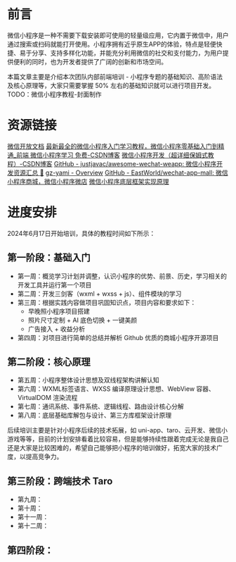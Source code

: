 # 前言
微信小程序是一种不需要下载安装即可使用的轻量级应用，它内置于微信中，用户通过搜索或扫码就能打开使用。小程序拥有近乎原生APP的体验，特点是轻便快捷、易于分享、支持多样化功能，并能充分利用微信的社交和支付能力，为用户提供便利的同时，也为开发者提供了广阔的创新和市场空间。

本篇文章主要是介绍本次团队内部前端培训 - 小程序专题的基础知识、高阶语法及核心原理等，大家只需要掌握 50% 左右的基础知识就可以进行项目开发。
TODO：微信小程序教程-封面制作
# 资源链接
[微信开放文档](https://developers.weixin.qq.com/miniprogram/dev/framework/)
[最新最全的微信小程序入门学习教程，微信小程序零基础入门到精通_前端 微信小程序学习 免费-CSDN博客](https://blog.csdn.net/qiushi_1990/article/details/107557972)
[微信小程序开发（超详细保姆式教程）-CSDN博客](https://blog.csdn.net/m0_64875238/article/details/127796691)
[GitHub - justjavac/awesome-wechat-weapp: 微信小程序开发资源汇总 :100:](https://github.com/justjavac/awesome-wechat-weapp)
[gz-yami - Overview](https://github.com/gz-yami)
[GitHub - EastWorld/wechat-app-mall: 微信小程序商城，微信小程序微店](https://github.com/EastWorld/wechat-app-mall)
[微信小程序底层框架实现原理](https://juejin.cn/book/6982013809212784676)
# 进度安排
2024年6月17日开始培训，具体的教程时间如下所示：
## 第一阶段：基础入门

- 第一周：概览学习计划并调整，认识小程序的优势、前景、历史，学习相关的开发工具并运行第一个项目
- 第二周：开发三剑客（wxml + wxss + js）、组件模块的学习
- 第三周：根据实践内容做项目巩固知识点，项目内容和要求如下：
   - 早晚照小程序项目搭建
   - 照片尺寸定制 + AI 底色切换 + 一键美颜
   - 广告接入 + 收益分析
- 第四周：对项目进行简单的总结并解析 Github 优质的商城小程序开源项目
## 第二阶段：核心原理

- 第五周：小程序整体设计思想及双线程架构讲解认知
- 第六周：WXML标签语言、WXSS 编译原理设计思想、WebView 容器、VirtualDOM 渲染流程
- 第七周：通讯系统、事件系统、逻辑线程、路由设计核心分解
- 第八周：底层基础库解包与设计、第三方库框架设计原理

后续培训主要是针对小程序后续的技术拓展，如 uni-app、taro、云开发、微信小游戏等等，目前的计划安排看着比较容易，但是能够持续性跟着完成无论是我自己还是大家是比较困难的，希望自己能够把小程序的培训做好，拓宽大家的技术广度，以提高竞争力。
## 第三阶段：跨端技术 Taro

- 第九周：
- 第十周：
- 第十一周：
- 第十二周：
## 第四阶段：

